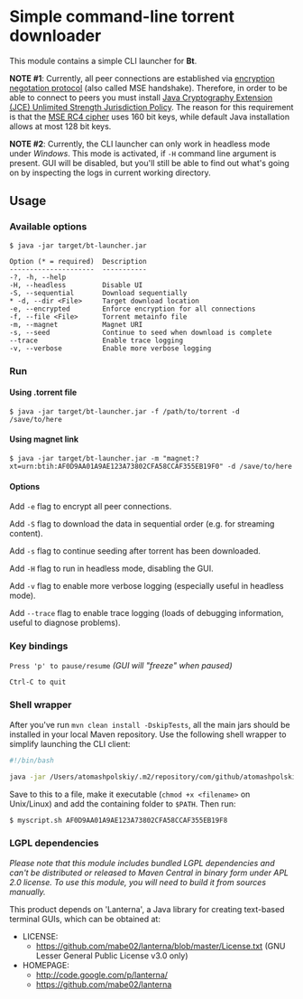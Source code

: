 # Simple command-line torrent downloader

This module contains a simple CLI launcher for **Bt**.

**NOTE #1**: Currently, all peer connections are established via [encryption negotation protocol](http://wiki.vuze.com/w/Message_Stream_Encryption) (also called MSE handshake). Therefore, in order to be able to connect to peers you must install [Java Cryptography Extension (JCE) Unlimited Strength Jurisdiction Policy](http://www.oracle.com/technetwork/java/javase/downloads/jce8-download-2133166.html). The reason for this requirement is that the [MSE RC4 cipher](http://wiki.vuze.com/w/Message_Stream_Encryption) uses 160 bit keys, while default Java installation allows at most 128 bit keys.

**NOTE #2**: Currently, the CLI launcher can only work in headless mode under _Windows_. This mode is activated, if `-H` command line argument is present. GUI will be disabled, but you'll still be able to find out what's going on by inspecting the logs in current working directory.

## Usage

### Available options

```
$ java -jar target/bt-launcher.jar

Option (* = required)  Description
---------------------  -----------
-?, -h, --help
-H, --headless         Disable UI
-S, --sequential       Download sequentially
* -d, --dir <File>     Target download location
-e, --encrypted        Enforce encryption for all connections
-f, --file <File>      Torrent metainfo file
-m, --magnet           Magnet URI
-s, --seed             Continue to seed when download is complete
--trace                Enable trace logging
-v, --verbose          Enable more verbose logging
```

### Run

#### Using .torrent file
```
$ java -jar target/bt-launcher.jar -f /path/to/torrent -d /save/to/here
```

#### Using magnet link
```
$ java -jar target/bt-launcher.jar -m "magnet:?xt=urn:btih:AF0D9AA01A9AE123A73802CFA58CCAF355EB19F0" -d /save/to/here
```

#### Options

Add `-e` flag to encrypt all peer connections.

Add `-S` flag to download the data in sequential order (e.g. for streaming content).

Add `-s` flag to continue seeding after torrent has been downloaded.

Add `-H` flag to run in headless mode, disabling the GUI.

Add `-v` flag to enable more verbose logging (especially useful in headless mode).

Add `--trace` flag to enable trace logging (loads of debugging information, useful to diagnose problems).

### Key bindings

`Press 'p' to pause/resume` _(GUI will "freeze" when paused)_

`Ctrl-C to quit`

### Shell wrapper

After you've run `mvn clean install -DskipTests`, all the main jars should be installed in your local Maven repository. Use the following shell wrapper to simplify launching the CLI client:

```bash
#!/bin/bash

java -jar /Users/atomashpolskiy/.m2/repository/com/github/atomashpolskiy/bt-cli/1.4-SNAPSHOT/bt-cli-1.4-SNAPSHOT.jar -m "magnet:?xt=urn:btih:$1" -d ~/Downloads
```

Save to this to a file, make it executable (`chmod +x <filename>` on Unix/Linux) and add the containing folder to `$PATH`. Then run:

```bash
$ myscript.sh AF0D9AA01A9AE123A73802CFA58CCAF355EB19F8
```

### LGPL dependencies

_Please note that this module includes bundled LGPL dependencies and can't be distributed or released to Maven Central in binary form under APL 2.0 license.
To use this module, you will need to build it from sources manually._

This product depends on 'Lanterna', a Java library for creating text-based terminal GUIs, which can be obtained at:
  * LICENSE:
    * https://github.com/mabe02/lanterna/blob/master/License.txt (GNU Lesser General Public License v3.0 only)
  * HOMEPAGE:
    * http://code.google.com/p/lanterna/
    * https://github.com/mabe02/lanterna
